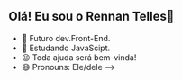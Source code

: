 ## Olá! Eu sou o Rennan Telles👋

- 🔭 Futuro dev.Front-End.
- 🌱 Estudando JavaScipt.
- 😉 Toda ajuda será bem-vinda!
- 😄 Pronouns: Ele/dele
-->
